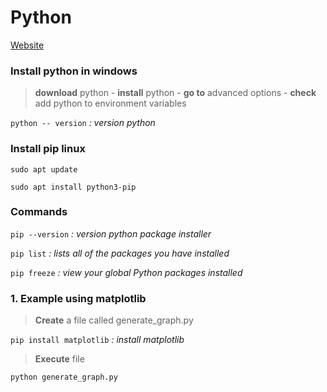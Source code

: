 # Python
[Website](https://www.python.org/)

### Install python in windows

>**download** python -  **install** python - **go to** advanced options - **check** add python to environment variables

`python -- version` *: version python*

 ### Install pip  linux

`sudo apt update`

`sudo apt install python3-pip`
 
### Commands

`pip --version` *: version python package installer*

`pip list`  *: lists all of the packages you have installed*

`pip freeze` *: view your global Python packages installed*


### 1. Example using matplotlib 
>**Create** a file called generate_graph.py

`pip install matplotlib` *: install matplotlib*

>**Execute** file

`python generate_graph.py`


